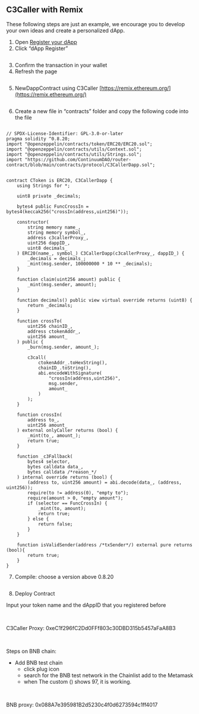 ## C3Caller with Remix

These following steps are just an example, we encourage you to develop your own ideas and create a personalized dApp.

1. Open [Register your dApp](https://c3caller-frontend.pages.dev/dapp)
2. Click “dApp Register”

<img src="/_media/C3CallerTest-1.png"  alt=""/>

3. Confirm the transaction in your wallet
4. Refresh the page

<img src="/_media/C3CallerTest-2.png"  alt=""/>

5. NewDappContract using C3Caller [https://remix.ethereum.org/](https://remix.ethereum.org/)

<img src="/_media/C3CallerTest-3.png"  alt=""/>

6. Create a new file in “contracts” folder and copy the following code into the file

<img src="/_media/C3CallerTest-4.png"  alt=""/>

```solidity
// SPDX-License-Identifier: GPL-3.0-or-later
pragma solidity ^0.8.20;
import "@openzeppelin/contracts/token/ERC20/ERC20.sol";
import "@openzeppelin/contracts/utils/Context.sol";
import "@openzeppelin/contracts/utils/Strings.sol";
import "https://github.com/ContinuumDAO/router-contract/blob/main/contracts/protocol/C3CallerDapp.sol";


contract CToken is ERC20, C3CallerDapp {
    using Strings for *;

    uint8 private _decimals;

    bytes4 public FuncCrossIn = bytes4(keccak256("crossIn(address,uint256)"));

    constructor(
        string memory name_,
        string memory symbol_,
        address c3callerProxy_,
        uint256 dappID_,
        uint8 decimals_
    ) ERC20(name_, symbol_) C3CallerDapp(c3callerProxy_, dappID_) {
        _decimals = decimals_;
        _mint(msg.sender, 100000000 * 10 ** _decimals);
    }

    function claim(uint256 amount) public {
        _mint(msg.sender, amount);
    }

    function decimals() public view virtual override returns (uint8) {
        return _decimals;
    }

    function crossTo(
        uint256 chainID_,
        address ctokenAddr_,
        uint256 amount_
    ) public {
        _burn(msg.sender, amount_);

        c3call(
            ctokenAddr_.toHexString(),
            chainID_.toString(),
            abi.encodeWithSignature(
                "crossIn(address,uint256)",
                msg.sender,
                amount_
            )
        );
    }

    function crossIn(
        address to_,
        uint256 amount_
    ) external onlyCaller returns (bool) {
        _mint(to_, amount_);
        return true;
    }

    function _c3Fallback(
        bytes4 selector,
        bytes calldata data_,
        bytes calldata /*reason_*/
    ) internal override returns (bool) {
        (address to, uint256 amount) = abi.decode(data_, (address, uint256));
        require(to != address(0), "empty to");
        require(amount > 0, "empty amount");
        if (selector == FuncCrossIn) {
            _mint(to, amount);
            return true;
        } else {
            return false;
        }
    }

    function isValidSender(address /*txSender*/) external pure returns (bool){
        return true;
    }
}
```

7. Compile: choose a version above 0.8.20

<img src="/_media/C3CallerTest-5.png"  alt=""/>

8. Deploy Contract

Input your token name and the dAppID that you registered before

<img src="/_media/C3CallerTest-6.png"  alt=""/>

<img src="/_media/C3CallerTest-7.png"  alt=""/>

C3Caller Proxy: 0xeC1f296fC2Dd0FFf803c30DBD315b5457aFaA8B3

<img src="/_media/C3CallerTest-8.png"  alt=""/>

<img src="/_media/C3CallerTest-9.png"  alt=""/>

Steps on BNB chain:

- Add BNB test chain
    - click plug icon
    - search for the BNB test network in the Chainlist add to the Metamask
    - when The custom () shows 97, it is working.

<img src="/_media/C3CallerTest-10png"  alt=""/>

<img src="/_media/C3CallerTest-11.png"  alt=""/>

<img src="/_media/C3CallerTest-12.png"  alt=""/>

BNB proxy: 0x088A7e395981B2d5230c4f0d6273594c1ff4017

<img src="/_media/C3CallerTest-13.png"  alt=""/>

<img src="/_media/C3CallerTest-14.png"  alt=""/>

<img src="/_media/C3CallerTest-15.png"  alt=""/>
